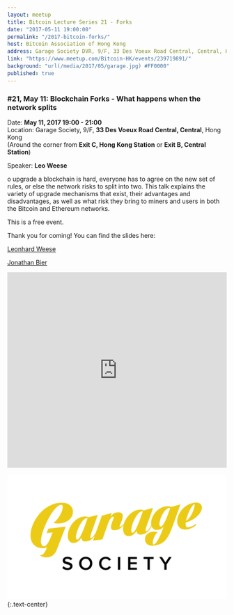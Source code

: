 ```yaml
---
layout: meetup
title: Bitcoin Lecture Series 21 - Forks
date: "2017-05-11 19:00:00"
permalink: "/2017-bitcoin-forks/"
host: Bitcoin Association of Hong Kong
address: Garage Society DVR, 9/F, 33 Des Voeux Road Central, Central, Hong Kong
link: "https://www.meetup.com/Bitcoin-HK/events/239719891/"
background: "url(/media/2017/05/garage.jpg) #FF0000"
published: true
---
```


### #21, May 11: Blockchain Forks - What happens when the network splits

Date: **May 11, 2017 19:00 - 21:00**     
Location: Garage Society, 9/F, **33 Des Voeux Road Central, Central**, Hong Kong     
(Around the corner from **Exit C, Hong Kong Station** or **Exit B, Central Station**)     

Speaker: **Leo Weese**

o upgrade a blockchain is hard, everyone has to agree on the new set of rules, or else the network risks to split into two. This talk explains the variety of upgrade mechanisms that exist, their advantages and disadvantages, as well as what risk they bring to miners and users in both the Bitcoin and Ethereum networks.

This is a free event.

Thank you for coming! You can find the slides here:

[Leonhard Weese](/media/2017/05/Forks_Weese.pdf)

[Jonathan Bier](/media/2017/05/Forks_Bier.pdf)

<iframe src="https://www.google.com/maps/embed?pb=!1m18!1m12!1m3!1d2195.198226642313!2d114.15600861948438!3d22.28296531969345!2m3!1f0!2f0!3f0!3m2!1i1024!2i768!4f13.1!3m3!1m2!1s0x34040064a09d4adf%3A0x12681b7f2253e855!2sGarage+Society+DVR!5e0!3m2!1sen!2s!4v1493903938500" width="100%" height="450" frameborder="0" style="border:0" allowfullscreen></iframe>

[![Garage Society](/media/2017/05/garagesociety.png)](http://www.thegaragesociety.com/)
{:.text-center}
